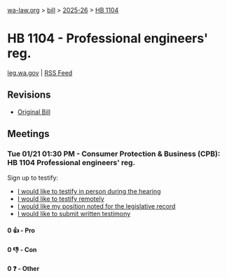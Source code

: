 [wa-law.org](/) > [bill](/bill/) > [2025-26](/bill/2025-26/) > [HB 1104](/bill/2025-26/hb/1104/)

# HB 1104 - Professional engineers' reg.
[leg.wa.gov](https://app.leg.wa.gov/billsummary?BillNumber=1104&Year=2025&Initiative=false) | [RSS Feed](./rss.xml)

## Revisions
* [Original Bill](1/)

## Meetings
### Tue 01/21 01:30 PM - Consumer Protection & Business (CPB): HB 1104 Professional engineers' reg.
Sign up to testify:
* [I would like to testify in person during the hearing](https://app.leg.wa.gov/csi/Testifier/Add?chamber=House&mId=32524&aId=161766&caId=24845&tId=1)
* [I would like to testify remotely](https://app.leg.wa.gov/csi/Testifier/Add?chamber=House&mId=32524&aId=161766&caId=24845&tId=2)
* [I would like my position noted for the legislative record](https://app.leg.wa.gov/csi/Testifier/Add?chamber=House&mId=32524&aId=161766&caId=24845&tId=3)
* [I would like to submit written testimony](https://app.leg.wa.gov/csi/Testifier/Add?chamber=House&mId=32524&aId=161766&caId=24845&tId=4)

#### 0 👍 - Pro

#### 0 👎 - Con

#### 0 ❓ - Other
